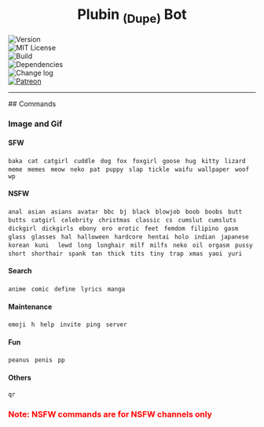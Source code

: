 <center><h1>Plubin <sub>(Dupe)</sub> Bot</h1></center>  
  
![Version](https://moyshik7.github.io/dis/version.svg)  
![MIT License](https://moyshik7.github.io/dis/license.svg)  
![Build](https://moyshik7.github.io/dis/build.svg)  
![Dependencies](https://moyshik7.github.io/dis/dependency.svg)  
![Change log](https://moyshik7.github.io/dis/changelog.svg)  
[![Patreon](https://moyshik7.github.io/dis/patreon.svg)](https://www.patreon.com/plubin)  
  
  
  
<hr/>
## Commands
  
### Image and Gif
  
#### SFW

`baka ` `cat ` `catgirl ` `cuddle ` `dog ` `fox ` `foxgirl ` `goose ` `hug ` `kitty ` `lizard ` `meme ` `memes ` `meow ` `neko ` `pat ` `puppy ` `slap ` `tickle ` `waifu ` `wallpaper ` `woof ` `wp `  
  
#### NSFW

`anal ` `asian ` `asians ` `avatar ` `bbc ` `bj ` `black ` `blowjob ` `boob ` `boobs ` `butt ` `butts ` `catgirl ` `celebrity ` `christmas ` `classic ` `cs ` `cumslut ` `cumsluts ` `dickgirl ` `dickgirls ` `ebony ` `ero ` `erotic ` `feet ` `femdom ` `filipino ` `gasm ` `glass ` `glasses ` `hal ` `halloween ` `hardcore ` `hentai ` `holo ` `indian ` `japanese ` `korean ` `kuni  ` `lewd ` `long ` `longhair ` `milf ` `milfs ` `neko ` `oil `  `orgasm ` `pussy ` `short ` `shorthair ` `spank ` `tan ` `thick ` `tits ` `tiny ` `trap ` `xmas ` `yaoi ` `yuri `  
  
#### Search

`anime ` `comic ` `define ` `lyrics ` `manga `
  
#### Maintenance

`emoji ` `h ` `help ` `invite ` `ping ` `server `  
  
#### Fun

`peanus ` `penis ` `pp `  
  
#### Others

`qr `  
  
  
<h3 style="color:red;">Note: NSFW commands are for NSFW channels only</h3>
